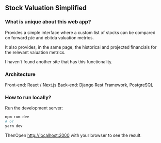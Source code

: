 ## Stock Valuation Simplified

### What is unique about this web app?

Provides a simple interface where a custom list of stocks can be compared on forward p/e and ebitda valuation metrics.

It also provides, in the same page, the historical and projected financials for the relevant valuation metrics.

I haven't found another site that has this functionality.

### Architecture

Front-end:  React / Next.js
Back-end: Django Rest Framework, PostgreSQL

### How to run locally?

Run the development server:

```bash
npm run dev
# or
yarn dev
```

ThenOpen [http://localhost:3000](http://localhost:3000) with your browser to see the result.
